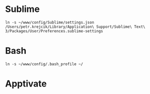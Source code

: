 # Sublime

`ln -s ~/www/config/Sublime/settings.json /Users/petr.krejcik/Library/Application\ Support/Sublime\ Text\ 3/Packages/User/Preferences.sublime-settings`

# Bash
`ln -s ~/www/config/.bash_profile ~/`

# Apptivate
